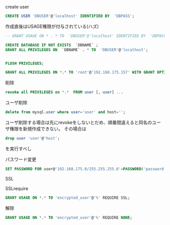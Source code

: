 
create user
```sql
CREATE USER 'DBUSER'@'localhost' IDENTIFIED BY  'DBPASS';
```
作成直後はUSAGE権限が付与されている(ハズ)
```sql
-- GRANT USAGE ON * . * TO  'DBUSER'@'localhost' IDENTIFIED BY  'DBPASS'
```

```sql
CREATE DATABASE IF NOT EXISTS  `DBNAME` ;
GRANT ALL PRIVILEGES ON  `DBNAME` . * TO  'DBUSER'@'localhost';


FLUSH PRIVILEGES;
```


```sql
GRANT ALL PRIVILEGES ON *.* TO 'root'@'192.168.175.157' WITH GRANT OPTION MAX_QUERIES_PER_HOUR 0 MAX_CONNECTIONS_PER_HOUR 0 MAX_UPDATES_PER_HOUR 0 MAX_USER_CONNECTIONS 0 ;
```

削除
```sql
revoke all PRIVILEGES on *.*  FROM user [, user] ...
```

ユーザ削除
```sql
delete from mysql.user where user='user' and host='';
```

ユーザ削除する場合は先にrevokeをしないとだめ、順番間違えると同名のユーザ権限を新規作成できない。
その場合は
```sql
drop user 'user'@'host';
```
を実行すべし




パスワード変更

```sql
SET PASSWORD FOR user@'192.168.175.0/255.255.255.0'=PASSWORD('password');
```


SSL

SSLrequire
```sql
GRANT USAGE ON *.* TO 'encrypted_user'@'%' REQUIRE SSL;
```
解除
```sql
GRANT USAGE ON *.* TO 'encrypted_user'@'%' REQUIRE NONE;
```
